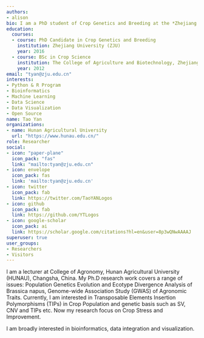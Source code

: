 ```yaml
---
authors:
- alison
bio: I am a PhD student of Crop Genetics and Breeding at the *Zhejiang University* Crop Science Lab. My research interests covers a range of issues:Population Genetics Evolution and Ecotype Divergence Analysis of Oilseed Rape, Genome-wide Association Study (GWAS) of Agronomic Traits.
education:
  courses:
  - course: PhD Candidate in Crop Genetics and Breeding
    institution: Zhejiang University (ZJU)
    year: 2016
  - course: BSc in Crop Science
    institution: The College of Agriculture and Biotechnology, Zhejiang University (ZJU)
    year: 2012
email: "tyan@zju.edu.cn"
interests:
- Python & R Program
- Bioinformatics
- Machine Learning
- Data Science
- Data Visualization
- Open Source
name: Tao Yan
organizations:
- name: Hunan Agricultural University
  url: "https://www.hunau.edu.cn/"
role: Researcher
social:
- icon: "paper-plane"
  icon_pack: "fas"
  link: "mailto:tyan@zju.edu.cn"  
- icon: envelope
  icon_pack: fas
  link: 'mailto:tyan@zju.edu.cn'
- icon: twitter
  icon_pack: fab
  link: https://twitter.com/TaoYANLogos
- icon: github
  icon_pack: fab
  link: https://github.com/YTLogos
- icon: google-scholar
  icon_pack: ai
  link: https://scholar.google.com/citations?hl=en&user=8p3wQNwAAAAJ
superuser: true
user_groups:
- Researchers
- Visitors
---
```


I am a lecturer at College of Agronomy, Hunan Agricultural University (HUNAU), Changsha, China. My Ph.D research work covers a range of issues: Population Genetics Evolution and Ecotype Divergence Analysis of Brassica napus, Genome-wide Association Study (GWAS) of Agronomic Traits. Currently, I am interested in Transposable Elements Insertion Polymorphisms (TIPs) in Crop Population and genetic basis such as SV, CNV and TIPs etc. Now my research focus on Crop Stress and Improvement.

I am broadly interested in bioinformatics, data integration and visualization.

